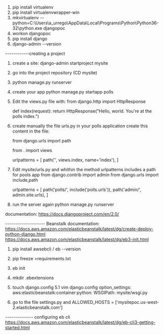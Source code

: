 1. pip install virtualenv
2. pip install virtualenvwrapper-win
3. mkvirtualenv --python=C:\Users\a_urrego\AppData\Local\Programs\Python\Python36-32\python.exe djangopoc
4. workon djangopoc
5. pip install django
6. django-admin  --version

------------creating a project

1. create a site: django-admin startproject mysite
2. go into the project repository (CD mysite)
3. python manage.py runserver
4. create your app python manage.py startapp polls
5. Edit the views.py file with:
	from django.http import HttpResponse


	def index(request):
	    return HttpResponse("Hello, world. You're at the polls index.")

6. create manually the file urls.py in your polls application
	create this content in the file:
	
	from django.urls import path

	from . import views

	urlpatterns = [
		    path('', views.index, name='index'),
			]

7. Edit mysite/urls.py and whithin the method urlpatterns includes a path for pools app
	from django.contrib import admin
	from django.urls import include,path

	urlpatterns = [
		path('polls/', include('polls.urls')),
		path('admin/', admin.site.urls), ]


8. run the server again  python manage.py runserver


documentation:
https://docs.djangoproject.com/en/2.0/

-------------------- Beanstalk
documentation: https://docs.aws.amazon.com/elasticbeanstalk/latest/dg/create-deploy-python-django.html
https://docs.aws.amazon.com/elasticbeanstalk/latest/dg/eb3-init.html


1. pip install awsebcli / eb --version
2. pip freeze >requirements.txt
3. eb init
4. mkdir .ebextensions
5. touch django.config
	5.1 vim django.config
	option_settings:
		  aws:elasticbeanstalk:container:python:
		  WSGIPath: mysite/wsgi.py

6. go to the file settings.py and ALLOWED_HOSTS = ['mysitepoc.us-west-2.elasticbeanstalk.com']

-------------- configuring eb cli
https://docs.aws.amazon.com/elasticbeanstalk/latest/dg/eb-cli3-getting-started.html







